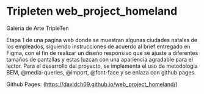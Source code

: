 # Tripleten web_project_homeland

Galeria de Arte TripleTen

Etapa 1 de una pagina web donde se muestran algunas ciudades natales de los empleados, siguiendo instrucciones de acuerdo al brief entregado en Figma, con el fin de realizar un diseño responsivo que se ajuste a diferentes tamaños de pantallas y estas luzcan con una apariencia agradable para el lector. Para el desarrollo del proyecto, se implementa el uso de metodologia BEM, @media-queries, @import, @font-face y se enlaza con github pages.

Github Pages: (https://davidch09.github.io/web_project_homeland/)
